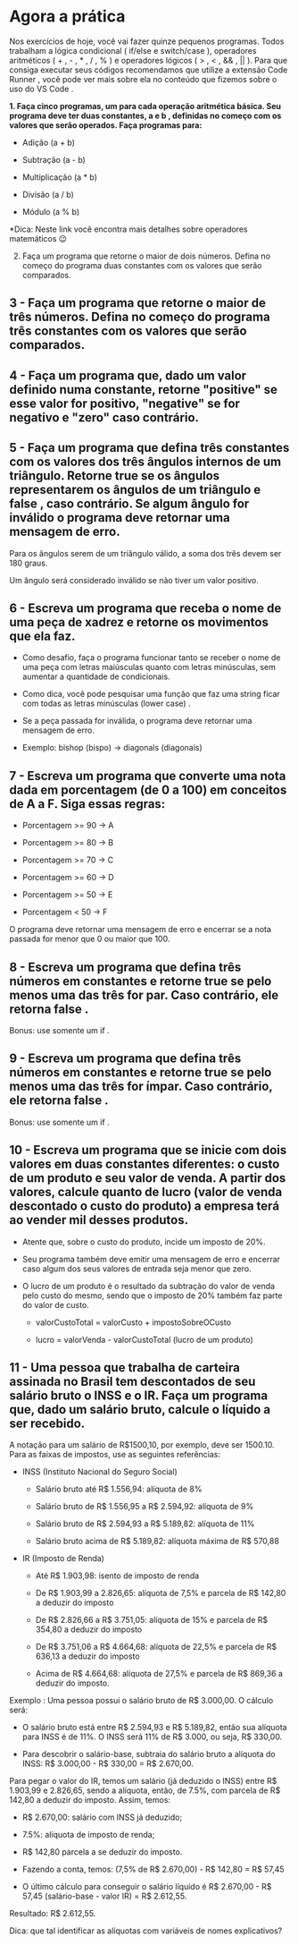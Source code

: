 # Agora a prática

Nos exercícios de hoje, você vai fazer quinze pequenos programas. Todos trabalham a lógica condicional ( if/else e switch/case ), operadores aritméticos ( + , - , * , / , % ) e operadores lógicos ( > , < , && , || ). Para que consiga executar seus códigos recomendamos que utilize a extensão Code Runner , você pode ver mais sobre ela no conteúdo que fizemos sobre o uso do VS Code .

**1. Faça cinco programas, um para cada operação aritmética básica. Seu programa deve ter duas constantes, a e b , definidas no começo com os valores que serão operados. Faça programas para:**

- Adição (a + b)

- Subtração (a - b)

- Multiplicação (a * b)

- Divisão (a / b)

- Módulo (a % b)

*Dica: Neste link você encontra mais detalhes sobre operadores matemáticos 😉

2. Faça um programa que retorne o maior de dois números. Defina no começo do programa duas constantes com os valores que serão comparados.

## 3 - Faça um programa que retorne o maior de três números. Defina no começo do programa três constantes com os valores que serão comparados.

## 4 - Faça um programa que, dado um valor definido numa constante, retorne "positive" se esse valor for positivo, "negative" se for negativo e "zero" caso contrário.

## 5 - Faça um programa que defina três constantes com os valores dos três ângulos internos de um triângulo. Retorne true se os ângulos representarem os ângulos de um triângulo e false , caso contrário. Se algum ângulo for inválido o programa deve retornar uma mensagem de erro.

Para os ângulos serem de um triângulo válido, a soma dos três devem ser 180 graus.

Um ângulo será considerado inválido se não tiver um valor positivo.

## 6 - Escreva um programa que receba o nome de uma peça de xadrez e retorne os movimentos que ela faz.

- Como desafio, faça o programa funcionar tanto se receber o nome de uma peça com letras maiúsculas quanto com letras minúsculas, sem aumentar a quantidade de condicionais.

- Como dica, você pode pesquisar uma função que faz uma string ficar com todas as letras minúsculas (lower case) .

- Se a peça passada for inválida, o programa deve retornar uma mensagem de erro.

- Exemplo: bishop (bispo) -> diagonals (diagonais)

## 7 - Escreva um programa que converte uma nota dada em porcentagem (de 0 a 100) em conceitos de A a F. Siga essas regras:

- Porcentagem >= 90 -> A

- Porcentagem >= 80 -> B

- Porcentagem >= 70 -> C

- Porcentagem >= 60 -> D

- Porcentagem >= 50 -> E

- Porcentagem < 50 -> F

O programa deve retornar uma mensagem de erro e encerrar se a nota passada for menor que 0 ou maior que 100.

## 8 - Escreva um programa que defina três números em constantes e retorne true se pelo menos uma das três for par. Caso contrário, ele retorna false .

Bonus: use somente um if .

## 9 - Escreva um programa que defina três números em constantes e retorne true se pelo menos uma das três for ímpar. Caso contrário, ele retorna false .

Bonus: use somente um if .

## 10 - Escreva um programa que se inicie com dois valores em duas constantes diferentes: o custo de um produto e seu valor de venda. A partir dos valores, calcule quanto de lucro (valor de venda descontado o custo do produto) a empresa terá ao vender mil desses produtos.

- Atente que, sobre o custo do produto, incide um imposto de 20%.

- Seu programa também deve emitir uma mensagem de erro e encerrar caso algum dos seus valores de entrada seja menor que zero.

- O lucro de um produto é o resultado da subtração do valor de venda pelo custo do mesmo, sendo que o imposto de 20% também faz parte do valor de custo.

  - valorCustoTotal = valorCusto + impostoSobreOCusto

  - lucro = valorVenda - valorCustoTotal (lucro de um produto)

## 11 - Uma pessoa que trabalha de carteira assinada no Brasil tem descontados de seu salário bruto o INSS e o IR. Faça um programa que, dado um salário bruto, calcule o líquido a ser recebido.

A notação para um salário de R$1500,10, por exemplo, deve ser 1500.10. Para as faixas de impostos, use as seguintes referências:

- INSS (Instituto Nacional do Seguro Social)

  - Salário bruto até R$ 1.556,94: alíquota de 8%

  - Salário bruto de R$ 1.556,95 a R$ 2.594,92: alíquota de 9%

  - Salário bruto de R$ 2.594,93 a R$ 5.189,82: alíquota de 11%

  - Salário bruto acima de R$ 5.189,82: alíquota máxima de R$ 570,88

- IR (Imposto de Renda)

  - Até R$ 1.903,98: isento de imposto de renda

  - De R$ 1.903,99 a 2.826,65: alíquota de 7,5% e parcela de R$ 142,80 a deduzir do imposto

  - De R$ 2.826,66 a R$ 3.751,05: alíquota de 15% e parcela de R$ 354,80 a deduzir do imposto

  - De R$ 3.751,06 a R$ 4.664,68: alíquota de 22,5% e parcela de R$ 636,13 a deduzir do imposto

  - Acima de R$ 4.664,68: alíquota de 27,5% e parcela de R$ 869,36 a deduzir do imposto.

Exemplo : Uma pessoa possui o salário bruto de R$ 3.000,00. O cálculo será:

- O salário bruto está entre R$ 2.594,93 e R$ 5.189,82, então sua alíquota para INSS é de 11%. O INSS será 11% de R$ 3.000, ou seja, R$ 330,00.

- Para descobrir o salário-base, subtraia do salário bruto a alíquota do INSS: R$ 3.000,00 - R$ 330,00 = R$ 2.670,00.

Para pegar o valor do IR, temos um salário (já deduzido o INSS) entre R$ 1.903,99 e 2.826,65, sendo a alíquota, então, de 7.5%, com parcela de R$ 142,80 a deduzir do imposto. Assim, temos:

  - R$ 2.670,00: salário com INSS já deduzido;

  - 7.5%: alíquota de imposto de renda;

  - R$ 142,80 parcela a se deduzir do imposto.

- Fazendo a conta, temos: (7,5% de R$ 2.670,00) - R$ 142,80 = R$ 57,45

- O último cálculo para conseguir o salário líquido é R$ 2.670,00 - R$ 57,45 (salário-base - valor IR) = R$ 2.612,55.

Resultado: R$ 2.612,55.

Dica: que tal identificar as alíquotas com variáveis de nomes explicativos?

